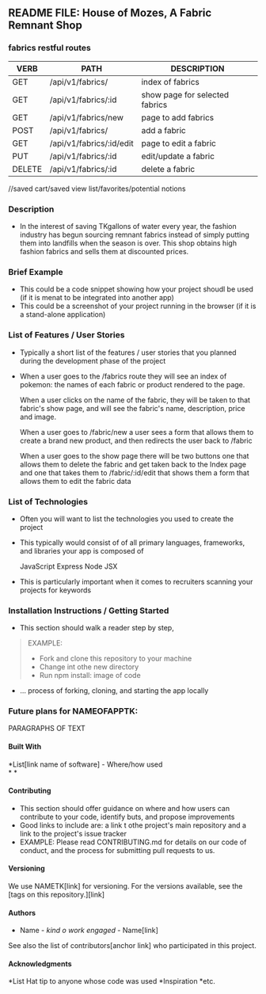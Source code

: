 ## README FILE: House of Mozes, A Fabric Remnant Shop 


### fabrics restful routes
   VERB 		 | 		  PATH 		 |  	 DESCRIPTION
------------ | ------------- | -------------------
GET | /api/v1/fabrics/ | index of fabrics |
GET | /api/v1/fabrics/:id | show page for selected fabrics |
GET | /api/v1/fabrics/new | page to add fabrics |
POST | /api/v1/fabrics/ | add a fabric |
GET | /api/v1/fabrics/:id/edit | page to edit a fabric |
PUT | /api/v1/fabrics/:id | edit/update a fabric |
DELETE | /api/v1/fabrics/:id | delete a fabric |

//saved cart/saved view list/favorites/potential notions

### Description  
* In the interest of saving TKgallons of water every year, the fashion industry has begun sourcing remnant fabrics instead of simply putting them into landfills when the season is over. This shop obtains high fashion fabrics and sells them at discounted prices.

### Brief Example  
* This could be a code snippet showing how your project shoudl be used (if it is menat to be integrated into another app)  
* This could be a screenshot of your project running in the browser (if it is a stand-alone application)

### List of Features / User Stories 
* Typically a short list of the features / user stories that you planned during the development phase of the project
*
    When a user goes to the /fabrics route they will see an index of pokemon: the names of each fabric or product rendered to the page.

    When a user clicks on the name of the fabric, they will be taken to that fabric's show page, and will see the fabric's name, description, price and image.

    When a user goes to /fabric/new a user sees a form that allows them to create a brand new product, and then redirects the user back to /fabric

    When a user goes to the show page there will be two buttons one that allows them to delete the fabric and get taken back to the Index page and one that takes them to /fabric/:id/edit that shows them a form that allows them to edit the fabric data



### List of Technologies  
* Often you will want to list the technologies you used to create the project
* This typically would consist of of all primary languages, frameworks, and libraries your app is composed of

    JavaScript
    Express
    Node
    JSX

* This is particularly important when it comes to recruiters scanning your projects for keywords

### Installation Instructions / Getting Started  
* This section should walk a reader step by step,
> EXAMPLE:
> * Fork and clone this repository to your machine
> * Change int othe new directory
> * Run npm install: 
> image of code 


* ... process of forking, cloning, and starting the app locally


### Future plans for NAMEOFAPPTK:  
PARAGRAPHS OF TEXT


#### Built With  
*List[link name of software] - Where/how used  
* 
* 

#### Contributing  
* This section should offer guidance on where and how users can contribute to your code, identify buts, and propose improvements
* Good links to include are: a link t othe project's main repository and a link to the project's issue tracker
* EXAMPLE: Please read CONTRIBUTING.md for details on our code of conduct, and the process for submitting pull requests to us.

#### Versioning  
We use NAMETK[link] for versioning. For the versions available, see the [tags on this repository.][link]

#### Authors  

* Name - _kind o work engaged_ - Name[link]

See also the list of contributors[anchor link] who participated in this project.

#### Acknowledgments  
*List Hat tip to anyone whose code was used
*Inspiration
*etc.